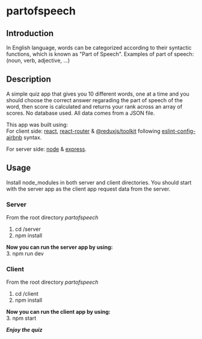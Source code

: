 # partofspeech

## Introduction

In English language, words can be categorized according to their syntactic functions, which is known as "Part of Speech".
Examples of part of speech: (noun, verb, adjective, ...)

## Description

A simple quiz app that gives you 10 different words, one at a time and you should choose the correct answer regarading the part of speech of the word,
then score is calculated and returns your rank across an array of scores. No database used. All data comes from a JSON file.

This app was built using:
<br />
For client side:
[react](https://reactjs.org/), [react-router](https://reactrouter.com/en/main) & [@reduxjs/toolkit](https://redux-toolkit.js.org/) 
following [eslint-config-airbnb](https://github.com/airbnb/javascript) syntax.

For server side:
[node](https://nodejs.org/en/) & [express](https://expressjs.com/).


## Usage

Install node_modules in both server and client directories.
You should start with the server app as the client app request data from the server.

### Server

From the root directory *partofspeech*

1. cd /server
2. npm install

**Now you can run the server app by using:** <br />
3. npm run dev

### Client

From the root directory *partofspeech*

1. cd /client
2. npm install

**Now you can run the client app by using:** <br />
3. npm start


***Enjoy the quiz***
